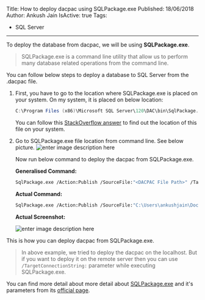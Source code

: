 Title: How to deploy dacpac using SQLPackage.exe
Published: 18/06/2018
Author: Ankush Jain
IsActive: true
Tags:
  - SQL Server
---
To deploy the database from dacpac, we will be using **SQLPackage.exe**. 

> SQLPackage.exe is a command line utility that allow us to perform many database related operations from the command line.

You can follow below steps to deploy a database to SQL Server from the .dacpac file. 

1.  First, you have to go to the location where SQLPackage.exe is placed on your system. On my system, it is placed on below location:

    ```cs
    C:\Program Files (x86)\Microsoft SQL Server\120\DAC\bin\SqlPackage.exe
    ```

    You can follow this [StackOverflow answer](https://stackoverflow.com/questions/44003929/find-sqlpackage-exe-on-client-machine-to-install-dacpac#answer-44019258) to find out the location of this file on your system.

2.  Go to SQLPackage.exe file location from command line. See below picture. ![enter image description here](/img/blogs/how-to-deploy-dacpac-using-sqlpackageexe/delpoy-dacpac-from-sqlpackageexe-1.png)

    Now run below command to deploy the dacpac from SQLPackage.exe.

    **Generalised Command:**

    ```bash
    SqlPackage.exe /Action:Publish /SourceFile:"<DACPAC File Path>" /TargetDatabaseName: <DatabaseName> /TargetServerName:"<Server Name>"
    ```

    **Actual Command:**

    ```bash
    SqlPackage.exe /Action:Publish /SourceFile:"C:\Users\ankushjain\Documents\SQL Server Management Studio\DAC Packages\dbHMS.dacpac" /TargetDatabaseName:HospitalManagementSystem /TargetServerName:"localhost"
    ```

    **Actual Screenshot:** 

    ![enter image description here](/img/blogs/how-to-deploy-dacpac-using-sqlpackageexe/delpoy-dacpac-from-sqlpackageexe-2.png)

This is how you can deploy dacpac from SQLPackage.exe. 

> In above example, we tried to deploy the dacpac on the localhost. But if you want to deploy it on the remote server then you can use `/TargetConnectionString:` parameter while executing SQLPackage.exe.

You can find more detail about more detail about [SQLPackage.exe](https://msdn.microsoft.com/en-us/library/hh550080%28v=vs.103%29.aspx) and it's parameters from its [official page](https://msdn.microsoft.com/en-us/library/hh550080%28v=vs.103%29.aspx).

                